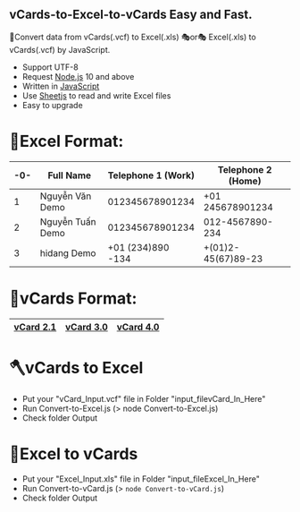 ## vCards-to-Excel-to-vCards Easy and Fast.

🎈Convert data from vCards(.vcf) to Excel(.xls) 🎭or🎭 Excel(.xls) to vCards(.vcf) by JavaScript.
* Support UTF-8
* Request [Node.js](https://nodejs.org/en/about/releases/) 10 and above
* Written in [JavaScript](https://www.javascript.com/)
* Use [Sheetjs](https://sheetjs.com/) to read and write Excel files
* Easy to upgrade
# 📕Excel Format:

|-0-| Full Name        | Telephone 1 (Work) | Telephone 2 (Home) |
|--| ---------------- | ------------------ | ------------------ |
|1| Nguyễn Văn Demo  | 012345678901234    | +01 245678901234   |
|2| Nguyễn Tuấn Demo | 012345678901234    | 012-4567890-234    |
|3| hidang Demo | +01 (234)890 -134    | +(01)2-45(67)89-23    |
# 📙vCards Format:

| [vCard 2.1](https://en.wikipedia.org/wiki/VCard#vCard_2.1) | [vCard 3.0](https://en.wikipedia.org/wiki/VCard#vCard_3.0) | [vCard 4.0](https://en.wikipedia.org/wiki/VCard#vCard_4.0) |
| ------ | ------ | ------ |
# 🪓vCards to Excel

- Put your "vCard_Input.vcf" file in Folder "input_filevCard_In_Here"
- Run Convert-to-Excel.js (> node Convert-to-Excel.js)
- Check folder Output

# 🔨Excel to vCards

- Put your "Excel_Input.xls" file in Folder "input_fileExcel_In_Here"
- Run Convert-to-vCard.js (> `node Convert-to-vCard.js`)
- Check folder Output
